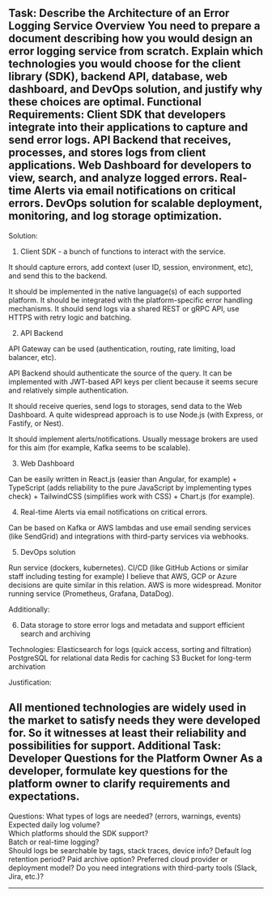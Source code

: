 Task: Describe the Architecture of an Error Logging Service
Overview
You need to prepare a document describing how you would design an error logging service from scratch. Explain which technologies you would choose for the client library (SDK), backend API, database, web dashboard, and DevOps solution, and justify why these choices are optimal. 
Functional Requirements:
Client SDK that developers integrate into their applications to capture and send error logs.
API Backend that receives, processes, and stores logs from client applications.
Web Dashboard for developers to view, search, and analyze logged errors.
Real-time Alerts via email notifications on critical errors.
DevOps solution for scalable deployment, monitoring, and log storage optimization.
-----

Solution:

1. Client SDK - a bunch of functions to interact with the service.

It should capture errors, add context (user ID, session, environment, etc), and send this to the backend. 

It should be implemented in the native language(s) of each supported platform.
It should be integrated with the platform-specific error handling mechanisms.
It should send logs via a shared REST or gRPC API, use HTTPS with retry logic and batching.

2. API Backend

API Gateway can be used (authentication, routing, rate limiting, load balancer, etc).

API Backend should authenticate the source of the query. It can be implemented with JWT-based API keys per client because it seems secure and relatively simple authentication.

It should receive queries, send logs to storages, send data to the Web Dashboard. A quite widespread approach is to use Node.js (with Express, or Fastify, or Nest).

It should implement alerts/notifications. Usually message brokers are used for this aim (for example, Kafka seems to be scalable).

3. Web Dashboard

Can be easily written in React.js (easier than Angular, for example) + TypeScript (adds reliability to the pure JavaScript by implementing types check) + TailwindCSS (simplifies work with CSS) + Chart.js (for example).

4. Real-time Alerts via email notifications on critical errors.

Can be based on Kafka or AWS lambdas and use email sending services (like SendGrid) and integrations with third-party services via webhooks.

5. DevOps solution

Run service (dockers, kubernetes).
CI/CD (like GitHub Actions or similar staff including testing for example) I believe that AWS, GCP or Azure decisions are quite similar in this relation. AWS is more widespread.
Monitor running service (Prometheus, Grafana, DataDog).

Additionally:

6. Data storage to store error logs and metadata and support efficient search and archiving

Technologies:
Elasticsearch for logs (quick access, sorting and filtration)
PostgreSQL for relational data
Redis for caching
S3 Bucket for long-term archivation

Justification:

All mentioned technologies are widely used in the market to satisfy needs they were developed for. So it witnesses at least their reliability and possibilities for support.
Additional Task: Developer Questions for the Platform Owner
As a developer, formulate key questions for the platform owner to clarify requirements and expectations.
-----
Questions:
What types of logs are needed? (errors, warnings, events) 	
Expected daily log volume? 	
Which platforms should the SDK support? 	
Batch or real-time logging? 	
Should logs be searchable by tags, stack traces, device info?
Default log retention period? Paid archive option?
Preferred cloud provider or deployment model?
Do you need integrations with third-party tools (Slack, Jira, etc.)?





****
